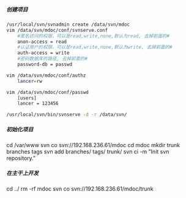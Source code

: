 ##### 创建项目
```bash
/usr/local/svn/svnadmin create /data/svn/mdoc
vim /data/svn/mdoc/conf/svnserve.conf
    #匿名访问的权限，可以是read,write,none,默认为read, 去掉前面的#
    anon-access = read
    #认证用户的权限，可以是read,write,none,默认为write, 去掉前面的#
    auth-access = write
    #密码数据库的路径, 去掉前面的#
    password-db = passwd

vim /data/svn/mdoc/conf/authz
    lancer=rw

vim /data/svn/mdoc/conf/passwd
    [users]
    lancer = 123456

/usr/local/svn/bin/svnserve -d -r /data/svn/
```

##### 初始化项目
cd /var/www
svn co svn://192.168.236.61/mdoc
cd mdoc
mkdir trunk branches tags
svn add branches/ tags/ trunk/
svn ci -m "Init svn repository."

##### 在主干上开发
cd ../
rm -rf mdoc
svn co svn://192.168.236.61/mdoc/trunk